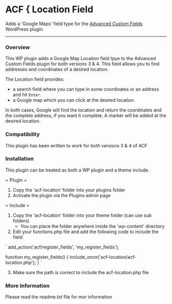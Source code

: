 # ACF { Location Field

Adds a 'Google Maps' field type for the [Advanced Custom Fields](http://wordpress.org/extend/plugins/advanced-custom-fields/) WordPress plugin.

-----------------------

### Overview

This WP plugin adds a Google Map Location field tpye to the Advanced Custom Fields plugin for both versions 3 & 4. This field allows you to find addresses and coordinates of a desired location.

The Location field provides:

* a search field where you can type in some coordinates or an address and hit `Enter`. 
* a Google map which you can click at the desired location.

In both cases, Google will find the location and return the coordinates and the complete address, if you want it complete. A marker will be added at the desired location.


### Compatibility

This plugin has been written to work for both versions 3 & 4 of ACF


### Installation

This plugin can be treated as both a WP plugin and a theme include.

= Plugin =
1. Copy the 'acf-location' folder into your plugins folder
2. Activate the plugin via the Plugins admin page

= Include =
1. Copy the 'acf-location' folder into your theme folder (can use sub folders)
   * You can place the folder anywhere inside the 'wp-content' directory
2. Edit your functions.php file and add the following code to include the field:

`
add_action('acf/register_fields', 'my_register_fields');

function my_register_fields()
{
	include_once('acf-location/acf-location.php');
}
`

3. Make sure the path is correct to include the acf-location.php file


### More Information

Please read the readme.txt file for mor information